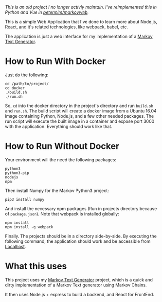 *This is an old project I no longer activly maintain. I've reimplemented this
in Python and Vue in
[petermlm/markovweb](https://github.com/petermlm/markovweb).*

This is a simple Web Application that I've done to learn more about Node.js,
React, and it's related technologies, like webpack, babel, etc.

The application is just a web interface for my implementation of a [Markov Text
Generator](https://github.com/petermlm/Markov).

# How to Run With Docker

Just do the following:

    cd /path/to/project/
    cd docker
    ./build.sh
    ./run.sh

So, `cd` into the docker directory in the project's directory and run
`build.sh` and `run.sh`. The build script will create a docker image from a
Ubuntu 16.04 image containing Python, Node.js, and a few other needed packages.
The run script will execute the built image in a container and expose port 3000
with the application. Everything should work like that.

# How to Run Without Docker

Your environment will the need the following packages:

    python3
    python3-pip
    nodejs
    npm

Then install Numpy for the Markov Python3 project:

    pip3 install numpy

And install the necessary npm packages (Run in projects directory because of
`package.json`). Note that webpack is installed globally:

    npm install
    npm install -g webpack

Finally. The projects should be in a directory side-by-side. By executing the
following command, the application should work and be accessible from
[Localhost](http:\\\\localhost:3000\\).

# What this uses

This project uses my [Markov Text
Generator](https://github.com/petermlm/Markov) project, which is a quick and
dirty implementation of a Markov Text generator using Markov Chains.

It then uses Node.js + express to build a backend, and React for FrontEnd.
